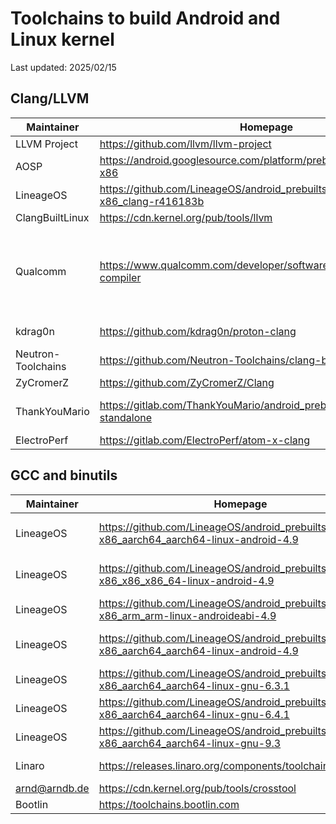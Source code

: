 # Toolchains to build Android and Linux kernel
Last updated: 2025/02/15
## Clang/LLVM
| Maintainer | Homepage | Status | Source | Comment |
|-|-|-|-|-|
| LLVM Project | https://github.com/llvm/llvm-project | Maintained | See homepage ||
| AOSP | https://android.googlesource.com/platform/prebuilts/clang/host/linux-x86 | Maintained |  https://android.googlesource.com/toolchain/llvm_android ||
| LineageOS | https://github.com/LineageOS/android_prebuilts_clang_kernel_linux-x86_clang-r416183b | 12.0.5 || Mirror of AOSP |
| ClangBuiltLinux | https://cdn.kernel.org/pub/tools/llvm | Maintained | https://github.com/ClangBuiltLinux/tc-build ||
| Qualcomm | https://www.qualcomm.com/developer/software/snapdragon-llvm-compiler | Maintained | Proprietary | Official downloads are restricted, get it from [archives](https://github.com/search?q=sdclang&type=repositories) instead. |
| kdrag0n | https://github.com/kdrag0n/proton-clang | 13.0.0 | https://github.com/kdrag0n/proton-clang-build| Includes binutils |
| Neutron-Toolchains | https://github.com/Neutron-Toolchains/clang-build-catalogue | 19.0.0 | https://github.com/Neutron-Toolchains/llvm-tc-build ||
| ZyCromerZ | https://github.com/ZyCromerZ/Clang | Maintained | https://github.com/ZyCromerZ/tc-build ||
| ThankYouMario | https://gitlab.com/ThankYouMario/android_prebuilts_clang-standalone | Maintained || Stripped version of AOSP |
| ElectroPerf | https://gitlab.com/ElectroPerf/atom-x-clang | 16.0.0 | https://github.com/Atom-X-Devs/atom-x-tc-build ||

## GCC and binutils
| Maintainer | Homepage | Status | Target | Source | Comment |
|-|-|-|-|-|-|
| LineageOS | https://github.com/LineageOS/android_prebuilts_gcc_linux-x86_aarch64_aarch64-linux-android-4.9 | 4.9 | aarch64-linux-android |||
| LineageOS | https://github.com/LineageOS/android_prebuilts_gcc_linux-x86_x86_x86_64-linux-android-4.9 | 4.9 | x86_64-linux-android |||
| LineageOS | https://github.com/LineageOS/android_prebuilts_gcc_linux-x86_arm_arm-linux-androideabi-4.9 | 4.9 | arm-linux-androideabi |||
| LineageOS | https://github.com/LineageOS/android_prebuilts_gcc_linux-x86_aarch64_aarch64-linux-android-4.9 | 4.9 | aarch64-linux-android|||
| LineageOS | https://github.com/LineageOS/android_prebuilts_gcc_linux-x86_aarch64_aarch64-linux-gnu-6.3.1 | 6.3.1 | aarch64-linux-gnu |||
| LineageOS | https://github.com/LineageOS/android_prebuilts_gcc_linux-x86_aarch64_aarch64-linux-gnu-6.4.1 | 6.4.1 | aarch64-linux-gnu |||
| LineageOS | https://github.com/LineageOS/android_prebuilts_gcc_linux-x86_aarch64_aarch64-linux-gnu-9.3 | 9.3 | aarch64-linux-gnu  |||
| Linaro | https://releases.linaro.org/components/toolchain/binaries | Maintained || https://releases.linaro.org/components/toolchain/gcc-linaro ||
| arnd@arndb.de | https://cdn.kernel.org/pub/tools/crosstool | Maintained || https://cdn.kernel.org/pub/tools/crosstool/files/src ||
| Bootlin | https://toolchains.bootlin.com | Maintained || https://github.com/bootlin/toolchains-builder ||
